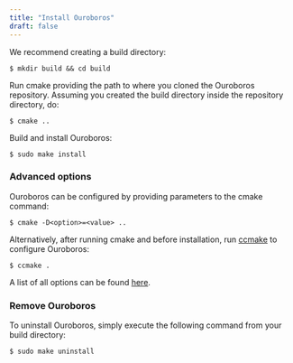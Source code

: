 ```yaml
---
title: "Install Ouroboros"
draft: false
---
```


We recommend creating a build directory:

```
$ mkdir build && cd build
```

Run cmake providing the path to where you cloned the Ouroboros
repository. Assuming you created the build directory inside the
repository directory, do:

```
$ cmake ..
```

Build and install Ouroboros:

```
$ sudo make install
```

### Advanced options

Ouroboros can be configured by providing parameters to the cmake
command:

```
$ cmake -D<option>=<value> ..
```

Alternatively, after running cmake and before installation, run
[ccmake](https://cmake.org/cmake/help/v3.0/manual/ccmake.1.html) to
configure Ouroboros:

```
$ ccmake .
```

A list of all options can be found [here](/compopt).

### Remove Ouroboros

To uninstall Ouroboros, simply execute the following command from your
build directory:

```
$ sudo make uninstall
```